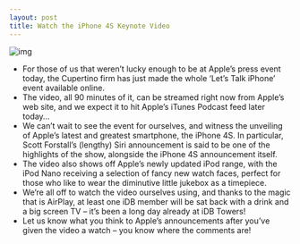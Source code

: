 ```yaml
---
layout: post
title: Watch the iPhone 4S Keynote Video
---
```

![img](http://media.idownloadblog.com/wp-content/uploads/2011/10/watch-the-keynote.png)
* For those of us that weren’t lucky enough to be at Apple’s press event today, the Cupertino firm has just made the whole ‘Let’s Talk iPhone’ event available online.
* The video, all 90 minutes of it, can be streamed right now from Apple’s web site, and we expect it to hit Apple’s iTunes Podcast feed later today…
* We can’t wait to see the event for ourselves, and witness the unveiling of Apple’s latest and greatest smartphone, the iPhone 4S. In particular, Scott Forstall’s (lengthy) Siri announcement is said to be one of the highlights of the show, alongside the iPhone 4S announcement itself.
* The video also shows off Apple’s newly updated iPod range, with the iPod Nano receiving a selection of fancy new watch faces, perfect for those who like to wear the diminutive little jukebox as a timepiece.
* We’re all off to watch the video ourselves using, and thanks to the magic that is AirPlay, at least one iDB member will be sat back with a drink and a big screen TV – it’s been a long day already at iDB Towers!
* Let us know what you think to Apple’s announcements after you’ve given the video a watch – you know where the comments are!

